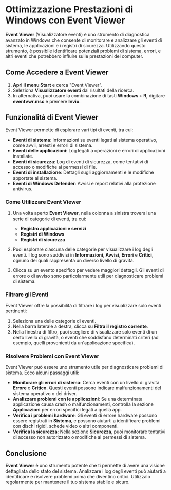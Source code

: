 # Ottimizzazione Prestazioni di Windows con Event Viewer

**Event Viewer** (Visualizzatore eventi) è uno strumento di diagnostica avanzato in Windows che consente di monitorare e 
    analizzare gli eventi di sistema, le applicazioni e i registri di sicurezza. Utilizzando questo strumento, è possibile 
    identificare potenziali problemi di sistema, errori, e altri eventi che potrebbero influire sulle prestazioni del computer.

## Come Accedere a Event Viewer

1. **Apri il menu Start** e cerca "Event Viewer".
2. Seleziona **Visualizzatore eventi** dai risultati della ricerca.
3. In alternativa, puoi usare la combinazione di tasti **Windows + R**, digitare **eventvwr.msc** e premere **Invio**.

## Funzionalità di Event Viewer

Event Viewer permette di esplorare vari tipi di eventi, tra cui:

- **Eventi di sistema**: Informazioni su eventi legati al sistema operativo, come avvii, arresti e errori di sistema.
- **Eventi delle applicazioni**: Log legati a operazioni e errori di applicazioni installate.
- **Eventi di sicurezza**: Log di eventi di sicurezza, come tentativi di accesso o modifiche ai permessi di file.
- **Eventi di installazione**: Dettagli sugli aggiornamenti e le modifiche apportate al sistema.
- **Eventi di Windows Defender**: Avvisi e report relativi alla protezione antivirus.

### Come Utilizzare Event Viewer

1. Una volta aperto **Event Viewer**, nella colonna a sinistra troverai una serie di categorie di eventi, tra cui:
    - **Registro applicazioni e servizi**
    - **Registri di Windows**
    - **Registri di sicurezza**
   
2. Puoi esplorare ciascuna delle categorie per visualizzare i log degli eventi. I log sono suddivisi 
    in **Informazioni**, **Avvisi**, **Errori** e **Critici**, ognuno dei quali rappresenta un diverso livello di gravità.
   
3. Clicca su un evento specifico per vedere maggiori dettagli. Gli eventi di errore o di avviso sono particolarmente utili per 
    diagnosticare problemi di sistema.

### Filtrare gli Eventi

Event Viewer offre la possibilità di filtrare i log per visualizzare solo eventi pertinenti:

1. Seleziona una delle categorie di eventi.
2. Nella barra laterale a destra, clicca su **Filtra il registro corrente**.
3. Nella finestra di filtro, puoi scegliere di visualizzare solo eventi di un certo livello di gravità, o eventi che 
    soddisfano determinati criteri (ad esempio, quelli provenienti da un'applicazione specifica).

### Risolvere Problemi con Event Viewer

Event Viewer può essere uno strumento utile per diagnosticare problemi di sistema. Ecco alcuni passaggi utili:

- **Monitorare gli errori di sistema**: Cerca eventi con un livello di gravità **Errore** o **Critico**. 
    Questi eventi possono indicare malfunzionamenti del sistema operativo o dei driver.
- **Analizzare problemi con le applicazioni**: Se una determinata applicazione causa crash o malfunzionamenti, 
    controlla la sezione **Applicazioni** per errori specifici legati a quella app.
- **Verifica i problemi hardware**: Gli eventi di errore hardware possono essere registrati in **Sistema**, e 
    possono aiutarti a identificare problemi con dischi rigidi, schede video o altri componenti.
- **Verifica la sicurezza**: Nella sezione **Sicurezza**, puoi monitorare tentativi di accesso non autorizzato 
    o modifiche ai permessi di sistema.

## Conclusione

**Event Viewer** è uno strumento potente che ti permette di avere una visione dettagliata dello stato del sistema. 
Analizzare i log degli eventi può aiutarti a identificare e risolvere problemi prima che diventino critici. 
Utilizzalo regolarmente per mantenere il tuo sistema stabile e sicuro.

